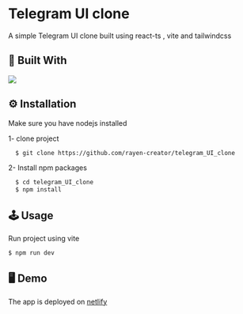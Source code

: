 
# Telegram UI clone

A simple Telegram UI clone built using react-ts , vite and tailwindcss

## 🚀 Built With
<a href="https://skillicons.dev">
    <img src="https://skillicons.dev/icons?i=react,tailwindcss,vite,ts" />
  </a>
</p>


## ⚙ Installation

Make sure you have nodejs installed 

1- clone project

```bash
  $ git clone https://github.com/rayen-creator/telegram_UI_clone
```

2- Install npm packages

```bash
  $ cd telegram_UI_clone
  $ npm install 
```

    
## 🕹 Usage

Run project using vite
```javascript
$ npm run dev
```


## 🖥 Demo
The app is deployed on [netlify](https://64a7f9aed3f55965eaa071cc--telegramuiclone.netlify.app/) 

